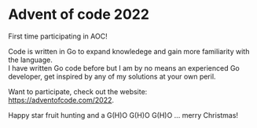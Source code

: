 # Advent of code 2022
First time participating in AOC!  

Code is written in Go to expand knowledege and gain more familiarity with the language.  
I have written Go code before but I am by no means an experienced Go developer, get inspired by any of my solutions at your own peril.  

Want to participate, check out the website:  
https://adventofcode.com/2022. 

Happy star fruit hunting and a G(H)O G(H)O G(H)O ... merry Christmas! 
